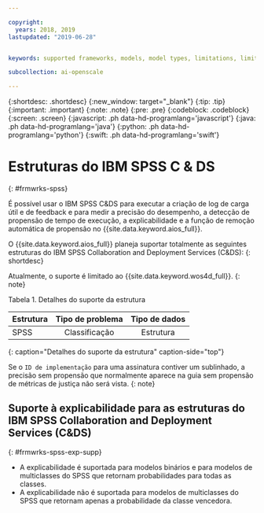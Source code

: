 ```yaml
---

copyright:
  years: 2018, 2019
lastupdated: "2019-06-28"


keywords: supported frameworks, models, model types, limitations, limits, spss, c&ds

subcollection: ai-openscale

---
```


{:shortdesc: .shortdesc}
{:new_window: target="_blank"}
{:tip: .tip}
{:important: .important}
{:note: .note}
{:pre: .pre}
{:codeblock: .codeblock}
{:screen: .screen}
{:javascript: .ph data-hd-programlang='javascript'}
{:java: .ph data-hd-programlang='java'}
{:python: .ph data-hd-programlang='python'}
{:swift: .ph data-hd-programlang='swift'}

# Estruturas do IBM SPSS C & DS
{: #frmwrks-spss}

É possível usar o IBM SPSS C&DS para executar a criação de log de carga útil e de feedback e para medir a precisão do desempenho, a detecção de propensão de tempo de execução, a explicabilidade e a função de remoção automática de propensão no {{site.data.keyword.aios_full}}.

O {{site.data.keyword.aios_full}} planeja suportar totalmente as seguintes estruturas do IBM SPSS Collaboration and Deployment Services (C&DS):
{: shortdesc}

Atualmente, o suporte é limitado ao {{site.data.keyword.wos4d_full}}.
{: note}

Tabela 1. Detalhes do suporte da estrutura

| Estrutura | Tipo de problema | Tipo de dados |
|:---|:---:|:---:|
| SPSS | Classificação | Estrutura |
{: caption="Detalhes do suporte da estrutura" caption-side="top"}

Se o `ID de implementação` para uma assinatura contiver um sublinhado, a precisão sem propensão que normalmente aparece na guia sem propensão de métricas de justiça não será vista.
{: note}


## Suporte à explicabilidade para as estruturas do IBM SPSS Collaboration and Deployment Services (C&DS)
{: #frmwrks-spss-exp-supp}

- A explicabilidade é suportada para modelos binários e para modelos de multiclasses do SPSS que retornam probabilidades para todas as classes. 
- A explicabilidade não é suportada para modelos de multiclasses do SPSS que retornam apenas a probabilidade da classe vencedora.



